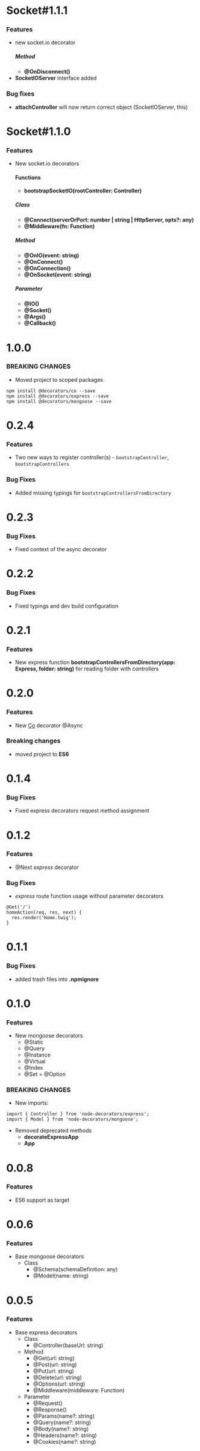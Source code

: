 # Socket#1.1.1
### Features
* new socket.io decorator
  ##### Method
    * **@OnDisconnect()**
* **SocketIOServer** interface added
### Bug fixes
  * **attachController** will now return correct object (SocketIOServer, this)

# Socket#1.1.0
### Features
* New socket.io decorators
  #### Functions
  * **bootstrapSocketIO(rootController: Controller)**
  ##### Class
  * **@Connect(serverOrPort: number | string | HttpServer, opts?: any)**
  * **@Middleware(fn: Function)** 
  ##### Method
  * **@OnIO(event: string)**
  * **@OnConnect()**
  * **@OnConnection()**
  * **@OnSocket(event: string)**
  ##### Parameter
  * **@IO()**
  * **@Socket()**
  * **@Args()**
  * **@Callback()**

# 1.0.0
### BREAKING CHANGES
* Moved project to scoped packages
```
npm install @decorators/co --save
npm install @decorators/express --save
npm install @decorators/mongoose --save
```

# 0.2.4
### Features
* Two new ways to register controller(s) - ```bootstrapController```, ```bootstrapControllers```
### Bug Fixes
* Added missing typings for ```bootstrapControllersFromDirectory```

# 0.2.3
### Bug Fixes
* Fixed context of the async decorator

# 0.2.2
### Bug Fixes
* Fixed typings and dev build configuration

# 0.2.1
### Features
* New express function **bootstrapControllersFromDirectory(app: Express, folder: string)** for reading folder with controllers

# 0.2.0
### Features
* New [Co] decorator @Async
### Breaking changes
* moved project to **ES6**

# 0.1.4
### Bug Fixes
* Fixed express decorators request method assignment

# 0.1.2
### Features
* @Next *express* decorator
### Bug Fixes
* *express* route function usage without parameter decorators
```
@Get('/')
homeAction(req, res, next) {
  res.render('Home.twig');
}
```

# 0.1.1
### Bug Fixes
* added trash files into **.npmignore**

# 0.1.0 
### Features
* New mongoose decorators
  * @Static
  * @Query
  * @Instance
  * @Virtual
  * @Index
  * @Set = @Option
### BREAKING CHANGES
* New imports:
```
import { Controller } from 'node-decorators/express';
import { Model } from 'node-decorators/mongoose';
```
  * Removed deprecated methods
    * **decorateExpressApp**
    * **App**

# 0.0.8
### Features
* ES6 support as target

# 0.0.6
### Features
* Base mongoose decorators
  * Class
    * @Schema(schemaDefinition: any)
    * @Model(name: string)

# 0.0.5
### Features
* Base express decorators
  * Class
    * @Controller(baseUrl: string)
  * Method
    * @Get(url: string)
    * @Post(url: string)
    * @Put(url: string)
    * @Delete(url: string)
    * @Options(url: string)
    * @Middleware(middleware: Function)
  * Parameter
    * @Request()
    * @Response()
    * @Params(name?: string)
    * @Query(name?: string)
    * @Body(name?: string)
    * @Headers(name?: string)
    * @Cookies(name?: string)
    
[Co]:https://github.com/tj/co
